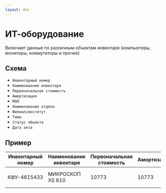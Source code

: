 ```yaml
---
layout: doc
---
```


# ИТ-оборудование
Включает данные по различным объектам инвентаря (компьютеры, мониторы, коммутаторы и прочее)

## Схема

* `Инвентарный номер`
* `Наименование инвентаря`
* `Первоначальная стоимость`
* `Амортизация`
* `МОЛ`
* `Наименование отдела`
* `Филиал/институт`
* `Тема`
* `Статус объекта`
* `Дата акта`

## Пример

Инвентарный номер | Наименование инвентаря | Первоначальная стоимость | Амортизация | МОЛ | Наименование отдела | Филиал/институт | Тема                         | Статус объекта | Дата акта
|--|--|--|--|--|--|--|------------------------------|--|--|
КФУ-4615433 | МИКРОСКОП XS 810 | 10773 | 10773 | Берсенев Владимир Германович | кафедра генетики ИФМиБ | Кафедра генетики | s tstf!f!/1st.f!f!.ststststp | Списан | 01.04.2004
